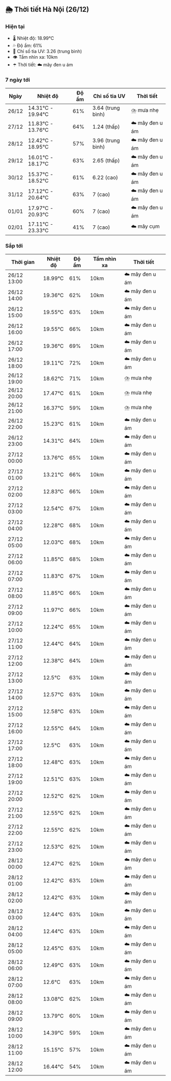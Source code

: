 ## 🌦️ Thời tiết Hà Nội (26/12)

### Hiện tại

- 🌡️ Nhiệt độ: 18.99℃
- 💦 Độ ẩm: 61%
- 🌟 Chỉ số tia UV: 3.26 (trung bình)
- 👁️ Tầm nhìn xa: 10km
- ☂️ Thời tiết: ☁️ mây đen u ám

### 7 ngày tới

| Ngày | Nhiệt độ | Độ ẩm | Chỉ số tia UV | Thời tiết |
| --- | --- | --- | --- | --- |
| 26/12 | 14.31℃ - 19.94℃ | 61% | 3.64 (trung bình) | ⛈️ mưa nhẹ |
| 27/12 | 11.83℃ - 13.76℃ | 64% | 1.24 (thấp) | ☁️ mây đen u ám |
| 28/12 | 12.42℃ - 18.95℃ | 57% | 3.96 (trung bình) | ☁️ mây đen u ám |
| 29/12 | 16.01℃ - 18.17℃ | 63% | 2.65 (thấp) | ☁️ mây đen u ám |
| 30/12 | 15.37℃ - 18.52℃ | 61% | 6.22 (cao) | ☁️ mây đen u ám |
| 31/12 | 17.12℃ - 20.64℃ | 63% | 7 (cao) | ☁️ mây đen u ám |
| 01/01 | 17.97℃ - 20.93℃ | 60% | 7 (cao) | ☁️ mây đen u ám |
| 02/01 | 17.11℃ - 23.33℃ | 41% | 7 (cao) | ☁️ mây cụm |

### Sắp tới

| Thời gian | Nhiệt độ | Độ ẩm | Tầm nhìn xa | Thời tiết |
| --- | --- | --- | --- | --- |
| 26/12 13:00 | 18.99℃ | 61% | 10km | ☁️ mây đen u ám |
| 26/12 14:00 | 19.36℃ | 62% | 10km | ☁️ mây đen u ám |
| 26/12 15:00 | 19.55℃ | 63% | 10km | ☁️ mây đen u ám |
| 26/12 16:00 | 19.55℃ | 66% | 10km | ☁️ mây đen u ám |
| 26/12 17:00 | 19.36℃ | 69% | 10km | ☁️ mây đen u ám |
| 26/12 18:00 | 19.11℃ | 72% | 10km | ☁️ mây đen u ám |
| 26/12 19:00 | 18.62℃ | 71% | 10km | ⛈️ mưa nhẹ |
| 26/12 20:00 | 17.47℃ | 61% | 10km | ⛈️ mưa nhẹ |
| 26/12 21:00 | 16.37℃ | 59% | 10km | ⛈️ mưa nhẹ |
| 26/12 22:00 | 15.23℃ | 61% | 10km | ☁️ mây đen u ám |
| 26/12 23:00 | 14.31℃ | 64% | 10km | ☁️ mây đen u ám |
| 27/12 00:00 | 13.76℃ | 65% | 10km | ☁️ mây đen u ám |
| 27/12 01:00 | 13.21℃ | 66% | 10km | ☁️ mây đen u ám |
| 27/12 02:00 | 12.83℃ | 66% | 10km | ☁️ mây đen u ám |
| 27/12 03:00 | 12.54℃ | 67% | 10km | ☁️ mây đen u ám |
| 27/12 04:00 | 12.28℃ | 68% | 10km | ☁️ mây đen u ám |
| 27/12 05:00 | 12.03℃ | 68% | 10km | ☁️ mây đen u ám |
| 27/12 06:00 | 11.85℃ | 68% | 10km | ☁️ mây đen u ám |
| 27/12 07:00 | 11.83℃ | 67% | 10km | ☁️ mây đen u ám |
| 27/12 08:00 | 11.85℃ | 66% | 10km | ☁️ mây đen u ám |
| 27/12 09:00 | 11.97℃ | 66% | 10km | ☁️ mây đen u ám |
| 27/12 10:00 | 12.24℃ | 65% | 10km | ☁️ mây đen u ám |
| 27/12 11:00 | 12.44℃ | 64% | 10km | ☁️ mây đen u ám |
| 27/12 12:00 | 12.38℃ | 64% | 10km | ☁️ mây đen u ám |
| 27/12 13:00 | 12.5℃ | 63% | 10km | ☁️ mây đen u ám |
| 27/12 14:00 | 12.57℃ | 63% | 10km | ☁️ mây đen u ám |
| 27/12 15:00 | 12.58℃ | 63% | 10km | ☁️ mây đen u ám |
| 27/12 16:00 | 12.55℃ | 64% | 10km | ☁️ mây đen u ám |
| 27/12 17:00 | 12.5℃ | 63% | 10km | ☁️ mây đen u ám |
| 27/12 18:00 | 12.48℃ | 63% | 10km | ☁️ mây đen u ám |
| 27/12 19:00 | 12.51℃ | 63% | 10km | ☁️ mây đen u ám |
| 27/12 20:00 | 12.52℃ | 62% | 10km | ☁️ mây đen u ám |
| 27/12 21:00 | 12.55℃ | 62% | 10km | ☁️ mây đen u ám |
| 27/12 22:00 | 12.55℃ | 62% | 10km | ☁️ mây đen u ám |
| 27/12 23:00 | 12.53℃ | 62% | 10km | ☁️ mây đen u ám |
| 28/12 00:00 | 12.47℃ | 62% | 10km | ☁️ mây đen u ám |
| 28/12 01:00 | 12.42℃ | 63% | 10km | ☁️ mây đen u ám |
| 28/12 02:00 | 12.42℃ | 63% | 10km | ☁️ mây đen u ám |
| 28/12 03:00 | 12.44℃ | 63% | 10km | ☁️ mây đen u ám |
| 28/12 04:00 | 12.44℃ | 63% | 10km | ☁️ mây đen u ám |
| 28/12 05:00 | 12.45℃ | 63% | 10km | ☁️ mây đen u ám |
| 28/12 06:00 | 12.49℃ | 63% | 10km | ☁️ mây đen u ám |
| 28/12 07:00 | 12.6℃ | 63% | 10km | ☁️ mây đen u ám |
| 28/12 08:00 | 13.08℃ | 62% | 10km | ☁️ mây đen u ám |
| 28/12 09:00 | 13.79℃ | 60% | 10km | ☁️ mây đen u ám |
| 28/12 10:00 | 14.39℃ | 59% | 10km | ☁️ mây đen u ám |
| 28/12 11:00 | 15.15℃ | 57% | 10km | ☁️ mây đen u ám |
| 28/12 12:00 | 16.44℃ | 54% | 10km | ☁️ mây đen u ám |
